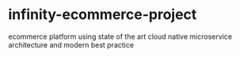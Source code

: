 # infinity-ecommerce-project
ecommerce platform using state of the art cloud native microservice architecture and modern best practice

